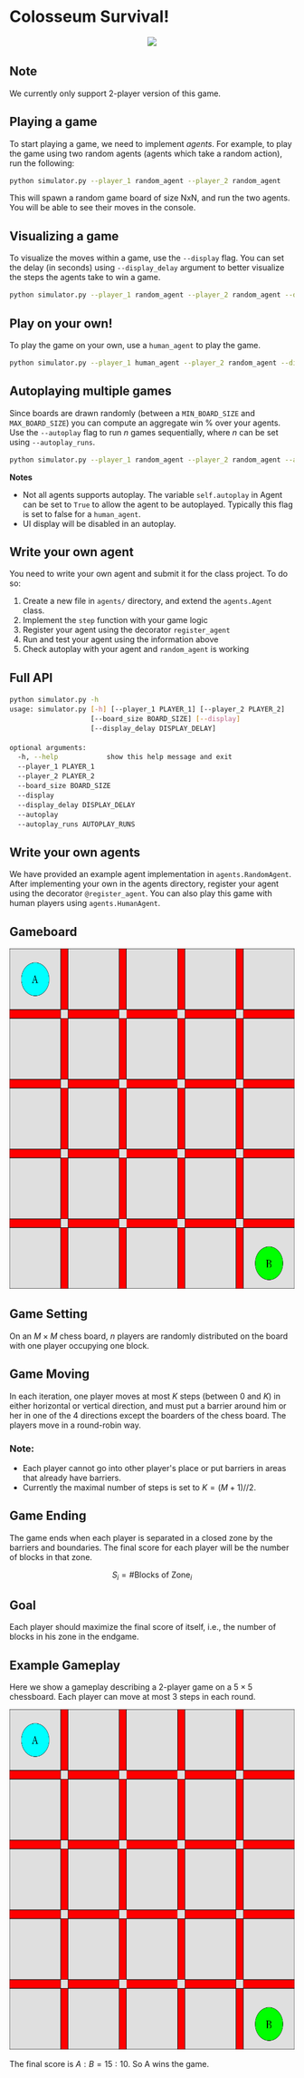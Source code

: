 # Colosseum Survival!

<p align="center">
  <img src="https://cdn.britannica.com/36/162636-050-932C5D49/Colosseum-Rome-Italy.jpg?w=690&h=388&c=crop">
</p>

## Note

We currently only support $`2`$-player version of this game. 

## Playing a game

To start playing a game, we need to implement _agents_. For example, to play the game using two random agents (agents which take a random action), run the following:

```bash
python simulator.py --player_1 random_agent --player_2 random_agent
```

This will spawn a random game board of size NxN, and run the two agents. You will be able to see their moves in the console.

## Visualizing a game

To visualize the moves within a game, use the `--display` flag. You can set the delay (in seconds) using `--display_delay` argument to better visualize the steps the agents take to win a game.

```bash
python simulator.py --player_1 random_agent --player_2 random_agent --display
```

## Play on your own!

To play the game on your own, use a `human_agent` to play the game.

```bash
python simulator.py --player_1 human_agent --player_2 random_agent --display
```

## Autoplaying multiple games

Since boards are drawn randomly (between a `MIN_BOARD_SIZE` and `MAX_BOARD_SIZE`) you can compute an aggregate win % over your agents. Use the `--autoplay` flag to run $n$ games sequentially, where $n$ can be set using `--autoplay_runs`.

```bash
python simulator.py --player_1 random_agent --player_2 random_agent --autoplay
```

**Notes**

- Not all agents supports autoplay. The variable `self.autoplay` in Agent can be set to `True` to allow the agent to be autoplayed. Typically this flag is set to false for a `human_agent`.
- UI display will be disabled in an autoplay.

## Write your own agent

You need to write your own agent and submit it for the class project. To do so: 

1. Create a new file in `agents/` directory, and extend the `agents.Agent` class. 
2. Implement the `step` function with your game logic
3. Register your agent using the decorator `register_agent`
4. Run and test your agent using the information above
5. Check autoplay with your agent and `random_agent` is working

## Full API

```bash
python simulator.py -h       
usage: simulator.py [-h] [--player_1 PLAYER_1] [--player_2 PLAYER_2]
                    [--board_size BOARD_SIZE] [--display]
                    [--display_delay DISPLAY_DELAY]

optional arguments:
  -h, --help            show this help message and exit
  --player_1 PLAYER_1
  --player_2 PLAYER_2
  --board_size BOARD_SIZE
  --display
  --display_delay DISPLAY_DELAY
  --autoplay
  --autoplay_runs AUTOPLAY_RUNS
```


## Write your own agents

We have provided an example agent implementation in `agents.RandomAgent`. After implementing your own in the agents directory, register your agent using the decorator `@register_agent`. You can also play this game with human players using `agents.HumanAgent`.

## Gameboard

<p align="center">
  <img src="Gameboard.png" width="600" height="600">
</p>

## Game Setting
On an $`M \times M`$ chess board, $`n`$ players are randomly distributed on the board with one player occupying one block.

## Game Moving
In each iteration, one player moves at most $`K`$ steps (between $`0`$ and $`K`$) in either horizontal or vertical direction, and must put a barrier around him or her in one of the 4 directions except the boarders of the chess board. The players move in a round-robin way.

### Note: 
 - Each player cannot go into other player's place or put barriers in areas that already have barriers.
 - Currently the maximal number of steps is set to $`K = (M + 1) // 2`$.

## Game Ending
The game ends when each player is separated in a closed zone by the barriers and boundaries. The final score for each player will be the number of blocks in that zone.
```math
S_i = \#\text{Blocks of Zone}_i
```

## Goal
Each player should maximize the final score of itself, i.e., the number of blocks in his zone in the endgame.

## Example Gameplay
Here we show a gameplay describing a $`2`$-player game on a $`5\times 5`$ chessboard. Each player can move at most $`3`$ steps in each round.

<p align="center">
  <img src="Gameplay.gif" width="600" height="600">
</p>

The final score is $`A:B = 15:10`$. So A wins the game.
